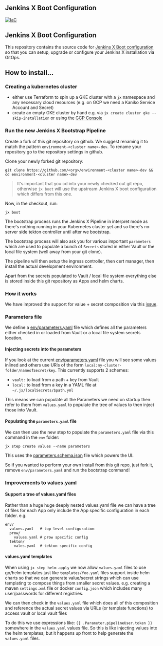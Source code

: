 ## Jenkins X Boot Configuration

[![IaC](https://app.soluble.cloud/api/v1/public/badges/c6c2f32b-5ef6-4268-96dc-73763af26614.svg)](https://app.soluble.cloud/repos/details/github.com/michaelneale/environment-mic-gui-dev)  
## Jenkins X Boot Configuration

This repository contains the source code for [Jenkins X Boot configuration](https://jenkins-x.io/getting-started/boot/) so that you can setup, upgrade or configure your Jenkins X installation via GitOps.

## How to install...

### Creating a kubernetes cluster

* either use Terraform to spin up a GKE cluster with a `jx` namespace and any necessary cloud resources (e.g. on GCP we need a Kaniko Service Account and Secret)
* create an empty GKE cluster by hand e.g. via `jx create cluster gke --skip-installation` or using the [GCP Console](https://console.cloud.google.com/)

### Run the new Jenkins X Bootstrap Pipeline

Create a fork of this git repository on github. We suggest renaming it to match the pattern `environment-<cluster name>-dev`. To rename your repository go to the repository settings in github. 

Clone your newly forked git repository:

```
git clone https://github.com/<org>/environment-<cluster name>-dev && cd environment-<cluster name>-dev
```
 
> It's important that you cd into your newly checked out git repo, otherwise `jx boot` will use the upstream Jenkins X boot
configuration which differs from this one.

Now, in the checkout, run:

``` 
jx boot
``` 

The bootstrap process runs the Jenkins X Pipeline in interpret mode as there's nothing running in your Kubernetes cluster yet and so there's no server side tekton controller until after we bootstrap.

The bootstrap process will also ask you for various important `parameters` which are used to populate a bunch of `Secrets` stored in either Vault or the local file system (well away from your git clone).

The pipeline will then setup the ingress controller, then cert manager, then install the actual development environment.

Apart from the secrets populated to Vault / local file system everything else is stored inside this git repository as Apps and helm charts.


### How it works

We have improved the support for value + secret composition via this [issue](https://github.com/jenkins-x/jx/issues/4328).


### Parameters file

We define a [env/parameters.yaml](https://github.com/jenkins-x/jenkins-x-boot-config/blob/master/env/parameters.yaml) file which defines all the parameters either checked in or loaded from Vault or a local file system secrets location.

#### Injecting secrets into the parameters

If you look at the current [env/parameters.yaml](https://github.com/jenkins-x/jenkins-x-boot-config/blob/master/env/parameters.yaml) file you will see some values inlined and others use URIs of the form `local:my-cluster-folder/nameofSecret/key`. This currently supports 2 schemes:

* `vault:` to load from a path + key from Vault
* `local:` to load from a key in a YAML file at `~/.jx/localSecrets/$path.yml`

This means we can populate all the Parameters we need on startup then refer to them from `values.yaml` to populate the tree of values to then inject those into Vault.


#### Populating the `parameters.yaml` file 

We can then use the new step to populate the `parameters.yaml` file via this command in the `env` folder:

``` 
jx step create values --name parameters
```

This uses the [parameters.schema.json](https://github.com/jenkins-x/jenkins-x-boot-config/blob/master/env/parameters.schema.json) file which powers the UI.

So if you wanted to perform your own install from this git repo, just fork it, remove `env/parameters.yaml` and run the bootstrap command!

### Improvements to values.yaml

#### Support a tree of values.yaml files

Rather than a huge huge deeply nested values.yaml file we can have a tree of files for each App only include the App specific configuration in each folder. e.g.

``` 
env/
  values.yaml   # top level configuration
  prow/
    values.yaml # prow specific config
  tekton/
    vales.yaml  # tekton specific config 
```
  
  
#### values.yaml templates

When using `jx step helm apply` we now allow `values.yaml` files to use go/helm templates just like `templates/foo.yaml` files support inside helm charts so that we can generate value/secret strings which can use templating to compose things from smaller secret values. e.g. creating a maven `settings.xml` file or docker `config.json` which includes many user/passwords for different registries.

We can then check in the `values.yaml` file which does all of this composition and reference the actual secret values via URLs (or template functions) to access vault or local vault files

To do this we use expressions like: `{{ .Parameter.pipelineUser.token }}` somewhere in the `values.yaml` values file. So this is like injecting values into the helm templates; but it happens up front to help generate the `values.yaml` files.
